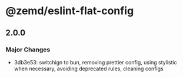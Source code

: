 # @zemd/eslint-flat-config

## 2.0.0

### Major Changes

- 3db3e53: switchign to bun, removing prettier config, using stylistic when necessary, avoiding deprecated rules, cleaning configs
